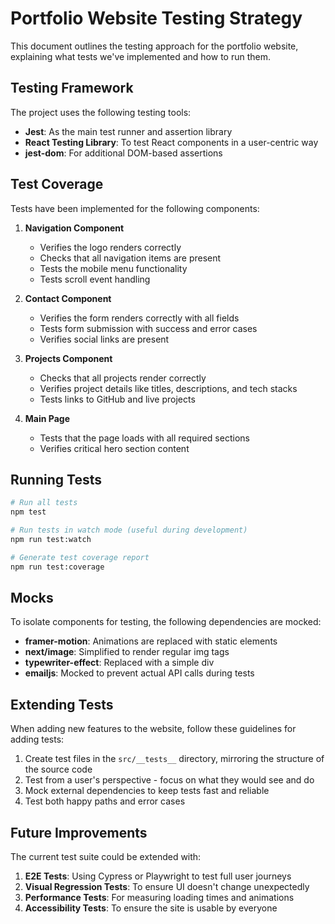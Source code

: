 # Portfolio Website Testing Strategy

This document outlines the testing approach for the portfolio website, explaining what tests we've implemented and how to run them.

## Testing Framework

The project uses the following testing tools:

-   **Jest**: As the main test runner and assertion library
-   **React Testing Library**: To test React components in a user-centric way
-   **jest-dom**: For additional DOM-based assertions

## Test Coverage

Tests have been implemented for the following components:

1. **Navigation Component**

    - Verifies the logo renders correctly
    - Checks that all navigation items are present
    - Tests the mobile menu functionality
    - Tests scroll event handling

2. **Contact Component**

    - Verifies the form renders correctly with all fields
    - Tests form submission with success and error cases
    - Verifies social links are present

3. **Projects Component**

    - Checks that all projects render correctly
    - Verifies project details like titles, descriptions, and tech stacks
    - Tests links to GitHub and live projects

4. **Main Page**
    - Tests that the page loads with all required sections
    - Verifies critical hero section content

## Running Tests

```bash
# Run all tests
npm test

# Run tests in watch mode (useful during development)
npm run test:watch

# Generate test coverage report
npm run test:coverage
```

## Mocks

To isolate components for testing, the following dependencies are mocked:

-   **framer-motion**: Animations are replaced with static elements
-   **next/image**: Simplified to render regular img tags
-   **typewriter-effect**: Replaced with a simple div
-   **emailjs**: Mocked to prevent actual API calls during tests

## Extending Tests

When adding new features to the website, follow these guidelines for adding tests:

1. Create test files in the `src/__tests__` directory, mirroring the structure of the source code
2. Test from a user's perspective - focus on what they would see and do
3. Mock external dependencies to keep tests fast and reliable
4. Test both happy paths and error cases

## Future Improvements

The current test suite could be extended with:

1. **E2E Tests**: Using Cypress or Playwright to test full user journeys
2. **Visual Regression Tests**: To ensure UI doesn't change unexpectedly
3. **Performance Tests**: For measuring loading times and animations
4. **Accessibility Tests**: To ensure the site is usable by everyone
